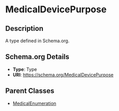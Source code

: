# MedicalDevicePurpose

## Description
A type defined in Schema.org.

## Schema.org Details
- **Type**: Type
- **URI**: https://schema.org/MedicalDevicePurpose

## Parent Classes
- [MedicalEnumeration](../MedicalEnumeration.md)

